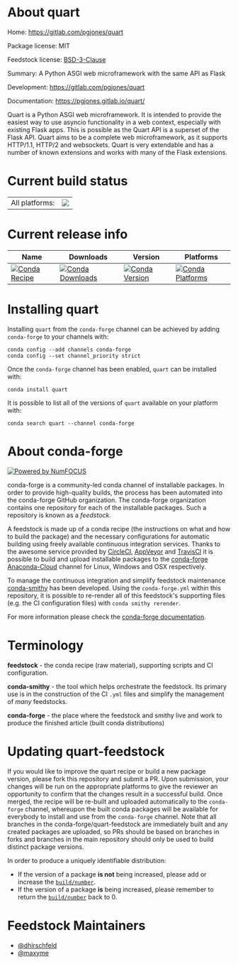 About quart
===========

Home: https://gitlab.com/pgjones/quart

Package license: MIT

Feedstock license: [BSD-3-Clause](https://github.com/conda-forge/quart-feedstock/blob/master/LICENSE.txt)

Summary: A Python ASGI web microframework with the same API as Flask

Development: https://gitlab.com/pgjones/quart

Documentation: https://pgjones.gitlab.io/quart/

Quart is a Python ASGI web microframework. It is intended to provide the easiest way to use
asyncio functionality in a web context, especially with existing Flask
apps. This is possible as the Quart API is a superset of the Flask API.
Quart aims to be a complete web microframework, as it supports
HTTP/1.1, HTTP/2 and websockets. Quart is very extendable and has a
number of known extensions and works
with many of the Flask extensions.


Current build status
====================


<table><tr><td>All platforms:</td>
    <td>
      <a href="https://dev.azure.com/conda-forge/feedstock-builds/_build/latest?definitionId=4733&branchName=master">
        <img src="https://dev.azure.com/conda-forge/feedstock-builds/_apis/build/status/quart-feedstock?branchName=master">
      </a>
    </td>
  </tr>
</table>

Current release info
====================

| Name | Downloads | Version | Platforms |
| --- | --- | --- | --- |
| [![Conda Recipe](https://img.shields.io/badge/recipe-quart-green.svg)](https://anaconda.org/conda-forge/quart) | [![Conda Downloads](https://img.shields.io/conda/dn/conda-forge/quart.svg)](https://anaconda.org/conda-forge/quart) | [![Conda Version](https://img.shields.io/conda/vn/conda-forge/quart.svg)](https://anaconda.org/conda-forge/quart) | [![Conda Platforms](https://img.shields.io/conda/pn/conda-forge/quart.svg)](https://anaconda.org/conda-forge/quart) |

Installing quart
================

Installing `quart` from the `conda-forge` channel can be achieved by adding `conda-forge` to your channels with:

```
conda config --add channels conda-forge
conda config --set channel_priority strict
```

Once the `conda-forge` channel has been enabled, `quart` can be installed with:

```
conda install quart
```

It is possible to list all of the versions of `quart` available on your platform with:

```
conda search quart --channel conda-forge
```


About conda-forge
=================

[![Powered by NumFOCUS](https://img.shields.io/badge/powered%20by-NumFOCUS-orange.svg?style=flat&colorA=E1523D&colorB=007D8A)](http://numfocus.org)

conda-forge is a community-led conda channel of installable packages.
In order to provide high-quality builds, the process has been automated into the
conda-forge GitHub organization. The conda-forge organization contains one repository
for each of the installable packages. Such a repository is known as a *feedstock*.

A feedstock is made up of a conda recipe (the instructions on what and how to build
the package) and the necessary configurations for automatic building using freely
available continuous integration services. Thanks to the awesome service provided by
[CircleCI](https://circleci.com/), [AppVeyor](https://www.appveyor.com/)
and [TravisCI](https://travis-ci.com/) it is possible to build and upload installable
packages to the [conda-forge](https://anaconda.org/conda-forge)
[Anaconda-Cloud](https://anaconda.org/) channel for Linux, Windows and OSX respectively.

To manage the continuous integration and simplify feedstock maintenance
[conda-smithy](https://github.com/conda-forge/conda-smithy) has been developed.
Using the ``conda-forge.yml`` within this repository, it is possible to re-render all of
this feedstock's supporting files (e.g. the CI configuration files) with ``conda smithy rerender``.

For more information please check the [conda-forge documentation](https://conda-forge.org/docs/).

Terminology
===========

**feedstock** - the conda recipe (raw material), supporting scripts and CI configuration.

**conda-smithy** - the tool which helps orchestrate the feedstock.
                   Its primary use is in the construction of the CI ``.yml`` files
                   and simplify the management of *many* feedstocks.

**conda-forge** - the place where the feedstock and smithy live and work to
                  produce the finished article (built conda distributions)


Updating quart-feedstock
========================

If you would like to improve the quart recipe or build a new
package version, please fork this repository and submit a PR. Upon submission,
your changes will be run on the appropriate platforms to give the reviewer an
opportunity to confirm that the changes result in a successful build. Once
merged, the recipe will be re-built and uploaded automatically to the
`conda-forge` channel, whereupon the built conda packages will be available for
everybody to install and use from the `conda-forge` channel.
Note that all branches in the conda-forge/quart-feedstock are
immediately built and any created packages are uploaded, so PRs should be based
on branches in forks and branches in the main repository should only be used to
build distinct package versions.

In order to produce a uniquely identifiable distribution:
 * If the version of a package **is not** being increased, please add or increase
   the [``build/number``](https://docs.conda.io/projects/conda-build/en/latest/resources/define-metadata.html#build-number-and-string).
 * If the version of a package **is** being increased, please remember to return
   the [``build/number``](https://docs.conda.io/projects/conda-build/en/latest/resources/define-metadata.html#build-number-and-string)
   back to 0.

Feedstock Maintainers
=====================

* [@dhirschfeld](https://github.com/dhirschfeld/)
* [@maxyme](https://github.com/maxyme/)

